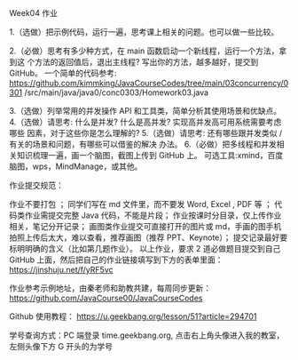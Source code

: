 Week04 作业

1.（选做）把示例代码，运行一遍，思考课上相关的问题。也可以做一些比较。

2.（必做）思考有多少种方式，在 main 函数启动一个新线程，运行一个方法，拿到这
个方法的返回值后，退出主线程? 写出你的方法，越多越好，提交到 GitHub。
一个简单的代码参考:  https://github.com/kimmking/JavaCourseCodes/tree/main/03concurrency/0301 /src/main/java/java0/conc0303/Homework03.java

3.（选做）列举常用的并发操作 API 和工具类，简单分析其使用场景和优缺点。
4.（选做）请思考: 什么是并发? 什么是高并发? 实现高并发高可用系统需要考虑哪些 因素，对于这些你是怎么理解的?
5.（选做）请思考: 还有哪些跟并发类似 / 有关的场景和问题，有哪些可以借鉴的解决 办法。
6.（必做）把多线程和并发相关知识梳理一遍，画一个脑图，截图上传到 GitHub 上。 可选工具:xmind，百度脑图，wps，MindManage，或其他。

作业提交规范：

作业不要打包 ；
同学们写在 md 文件里，而不要发 Word, Excel , PDF 等 ；
代码类作业需提交完整 Java 代码，不能是片段；
作业按课时分目录，仅上传作业相关，笔记分开记录；
画图类作业提交可直接打开的图片或 md，手画的图手机拍照上传后太大，难以查看，推荐画图（推荐 PPT、Keynote）；
提交记录最好要标明明确的含义（比如第几题作业）。
以上作业，要求 2 道必做题目提交到自己 GitHub 上面，然后把自己的作业链接填写到下方的表单里面：
https://jinshuju.net/f/yRF5vc

作业参考示例地址，由秦老师和助教共建，每周同步更新：  https://github.com/JavaCourse00/JavaCourseCodes

Github 使用教程：  https://u.geekbang.org/lesson/51?article=294701

学号查询方式：PC 端登录 time.geekbang.org, 点击右上角头像进入我的教室，左侧头像下方 G 开头的为学号